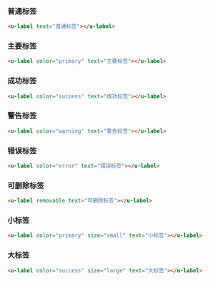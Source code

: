 ### 普通标签

``` html
<u-label text="普通标签"></u-label>
```

### 主要标签

``` html
<u-label color="primary" text="主要标签"></u-label>
```

### 成功标签

``` html
<u-label color="success" text="成功标签"></u-label>
```

### 警告标签

``` html
<u-label color="warning" text="警告标签"></u-label>
```

### 错误标签

``` html
<u-label color="error" text="错误标签"></u-label>
```

### 可删除标签

``` html
<u-label removable text="可删除标签"></u-label>
```

### 小标签

``` html
<u-label color="primary" size="small" text="小标签"></u-label>
```

### 大标签

``` html
<u-label color="success" size="large" text="大标签"></u-label>
```

